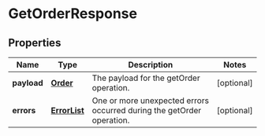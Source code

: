 
# GetOrderResponse

## Properties
Name | Type | Description | Notes
------------ | ------------- | ------------- | -------------
**payload** | [**Order**](Order.md) | The payload for the getOrder operation. |  [optional]
**errors** | [**ErrorList**](ErrorList.md) | One or more unexpected errors occurred during the getOrder operation. |  [optional]



